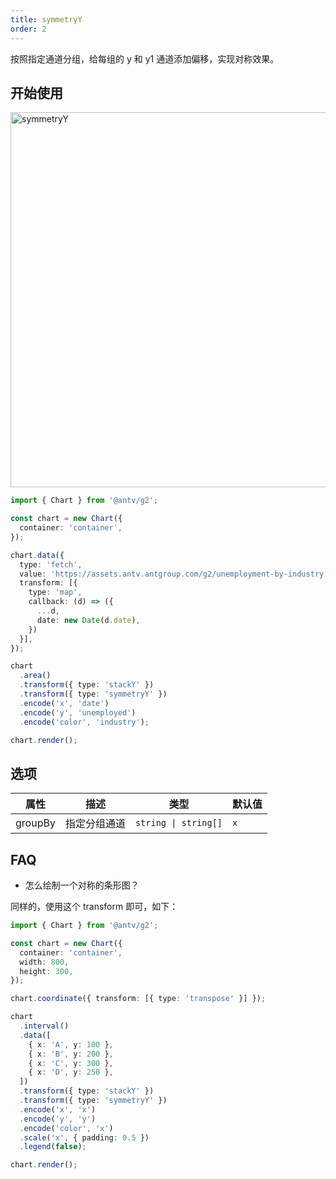 ```yaml
---
title: symmetryY
order: 2
---
```


按照指定通道分组，给每组的 y 和 y1 通道添加偏移，实现对称效果。

## 开始使用

<img alt="symmetryY" src="https://mdn.alipayobjects.com/huamei_qa8qxu/afts/img/A*Vf-FQZH-5FMAAAAAAAAAAAAADmJ7AQ/original" width="600" />

```ts
import { Chart } from '@antv/g2';

const chart = new Chart({
  container: 'container',
});

chart.data({
  type: 'fetch',
  value: 'https://assets.antv.antgroup.com/g2/unemployment-by-industry.json',
  transform: [{
    type: 'map',
    callback: (d) => ({
      ...d,
      date: new Date(d.date),
    })
  }],
});

chart
  .area()
  .transform({ type: 'stackY' })
  .transform({ type: 'symmetryY' })
  .encode('x', 'date')
  .encode('y', 'unemployed')
  .encode('color', 'industry');

chart.render();
```

## 选项

| 属性               | 描述                                           | 类型                               | 默认值                 |
|-------------------|------------------------------------------------|-----------------------------------|-----------------------|
| groupBy           | 指定分组通道                                     | `string \| string[]`              | `x`                   |

## FAQ

- 怎么绘制一个对称的条形图？

同样的，使用这个 transform 即可，如下：

```ts
import { Chart } from '@antv/g2';

const chart = new Chart({
  container: 'container',
  width: 800,
  height: 300,
});

chart.coordinate({ transform: [{ type: 'transpose' }] });

chart
  .interval()
  .data([
    { x: 'A', y: 100 },
    { x: 'B', y: 200 },
    { x: 'C', y: 300 },
    { x: 'D', y: 250 },
  ])
  .transform({ type: 'stackY' })
  .transform({ type: 'symmetryY' })
  .encode('x', 'x')
  .encode('y', 'y')
  .encode('color', 'x')
  .scale('x', { padding: 0.5 })
  .legend(false);

chart.render();
```
